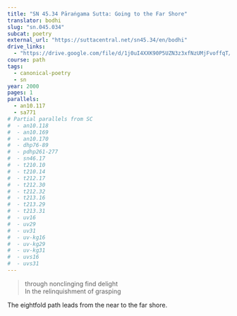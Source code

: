 ```yaml
---
title: "SN 45.34 Pāraṅgama Sutta: Going to the Far Shore"
translator: bodhi
slug: "sn.045.034"
subcat: poetry
external_url: "https://suttacentral.net/sn45.34/en/bodhi"
drive_links:
  - "https://drive.google.com/file/d/1j0uI4XXK90P5UZN3z3xfNzUMjFvoffqT/view?usp=drivesdk"
course: path
tags:
  - canonical-poetry
  - sn
year: 2000
pages: 1
parallels:
  - an10.117
  - sa771
# Partial parallels from SC
#  - an10.118
#  - an10.169
#  - an10.170
#  - dhp76-89
#  - pdhp261-277
#  - sn46.17
#  - t210.10
#  - t210.14
#  - t212.17
#  - t212.30
#  - t212.32
#  - t213.16
#  - t213.29
#  - t213.31
#  - uv16
#  - uv29
#  - uv31
#  - uv-kg16
#  - uv-kg29
#  - uv-kg31
#  - uvs16
#  - uvs31
---
```


> through nonclinging find delight  
In the relinquishment of grasping

The eightfold path leads from the near to the far shore.
